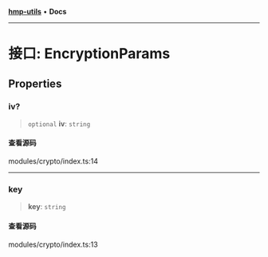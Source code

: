 [**hmp-utils**](../README.md) • **Docs**

***

# 接口: EncryptionParams

## Properties

### iv?

> `optional` **iv**: `string`

#### 查看源码

modules/crypto/index.ts:14

***

### key

> **key**: `string`

#### 查看源码

modules/crypto/index.ts:13
